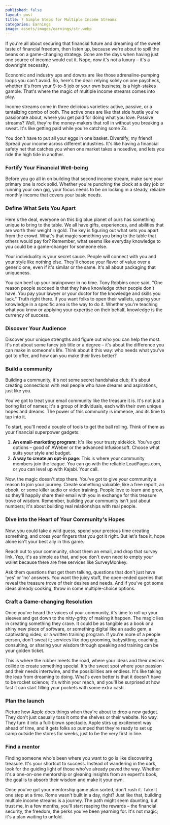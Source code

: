 ```yaml
---
published: false
layout: post
title: 7 Simple Steps for Multiple Income Streams
categories: Earnings
image: assets/images/earnings/str.webp
---
```


If you're all about securing that financial future and dreaming of the sweet taste of financial freedom, then listen up, because we're about to spill the beans on a game-changing strategy. Gone are the days when having just one source of income would cut it. Nope, now it's not a luxury – it's a downright necessity.

Economic and industry ups and downs are like those adrenaline-pumping loops you can't avoid. So, here's the deal: relying solely on one paycheck, whether it's from your 9-to-5 job or your own business, is a high-stakes gamble. That's where the magic of multiple income streams comes into play.

Income streams come in three delicious varieties: active, passive, or a tantalizing combo of both. The active ones are like that side hustle you're passionate about, where you get paid for doing what you love. Passive streams? Well, they're the money-makers that roll in without you breaking a sweat. It's like getting paid while you're catching some Zs.

You don't have to put all your eggs in one basket. Diversify, my friend! Spread your income across different industries. It's like having a financial safety net that catches you when one market takes a nosedive, and lets you ride the high tide in another.

### Fortify Your Financial Well-being
Before you go all in on building that second income stream, make sure your primary one is rock solid. Whether you're punching the clock at a day job or running your own gig, your focus needs to be on locking in a steady, reliable monthly income that covers your basic needs.

### Define What Sets You Apart
Here's the deal, everyone on this big blue planet of ours has something unique to bring to the table. We all have gifts, experiences, and abilities that are worth their weight in gold. The key is figuring out what sets you apart from the crowd. What's that magic something you bring to the table that others would pay for? Remember, what seems like everyday knowledge to you could be a game-changer for someone else.

Your individuality is your secret sauce. People will connect with you and your style like nothing else. They'll choose your flavor of value over a generic one, even if it's similar or the same. It's all about packaging that uniqueness.

You can beef up your brainpower in no time. Tony Robbins once said, "One reason people succeed is that they have knowledge other people don't have. You pay your lawyer or your doctor for the knowledge and skills you lack." Truth right there. If you want folks to open their wallets, upping your knowledge in a specific area is the way to do it. Whether you're teaching what you know or applying your expertise on their behalf, knowledge is the currency of success.

### Discover Your Audience
Discover your unique strengths and figure out who you can help the most. It's not about some fancy job title or a degree – it's about the difference you can make in someone's life. Think about it this way: who needs what you've got to offer, and how can you make their lives better?

### Build a community
Building a community, it's not some secret handshake club; it's about creating connections with real people who have dreams and aspirations, just like you.

You've got to treat your email community like the treasure it is. It's not just a boring list of names; it's a group of individuals, each with their own unique hopes and dreams. The power of this community is immense, and its time to tap into it.

To start, you'll need a couple of tools to get the ball rolling. Think of them as your financial superpower gadgets:

1.	**An email-marketing program:** It's like your trusty sidekick. You've got options – good ol' AWeber or the advanced Infusionsoft. Choose what suits your style and budget.
2.	**A way to create an opt-in page**: This is where your community members join the league. You can go with the reliable LeadPages.com, or you can level up with Kajabi. Your call.

Now, the magic doesn't stop there. You've got to give your community a reason to join your journey. Create something valuable, like a free report, an ebook, or some killer audio or video training. People love to learn and grow, so they'll happily share their email with you in exchange for this treasure trove of wisdom.
Remember, building your community isn't just about numbers; it's about building real relationships with real people.

### Dive into the Heart of Your Community's Hopes
Now, you could take a wild guess, spend your precious time creating something, and cross your fingers that you got it right. But let's face it, hope alone isn't your best ally in this game.

Reach out to your community, shoot them an email, and drop that survey link. Yep, it's as simple as that, and you don't even need to empty your wallet because there are free services like SurveyMonkey.

Ask them questions that get them talking, questions that don't just have 'yes' or 'no' answers. You want the juicy stuff, the open-ended queries that reveal the treasure trove of their desires and needs. And if you've got some ideas already cooking, throw in some multiple-choice options.

### Craft a Game-changing Resolution
Once you've heard the voices of your community, it's time to roll up your sleeves and get down to the nitty-gritty of making it happen. The magic lies in creating something they crave. It could be as tangible as a book or a shiny new piece of software, or something digital like an audio gem, a captivating video, or a written training program. If you're more of a people person, don't sweat it; services like dog grooming, babysitting, coaching, consulting, or sharing your wisdom through speaking and training can be your golden ticket.

This is where the rubber meets the road, where your ideas and their desires collide to create something special. It's the sweet spot where your passion and their needs intertwine, and the possibilities are endless. It's like taking the leap from dreaming to doing. What's even better is that it doesn't have to be rocket science; it's within your reach, and you'll be surprised at how fast it can start filling your pockets with some extra cash.

### Plan the launch
Picture how Apple does things when they're about to drop a new gadget. They don't just casually toss it onto the shelves or their website. No way. They turn it into a full-blown spectacle. Apple stirs up excitement way ahead of time, and it gets folks so pumped that they're ready to set up camp outside the stores for weeks, just to be the very first in line.

### Find a mentor
Finding someone who's been where you want to go is like discovering treasure. It's your shortcut to success. Instead of wandering in the dark, look for the guiding light of those who've already paved the way. Whether it's a one-on-one mentorship or gleaning insights from an expert's book, the goal is to absorb their wisdom and make it your own.

Once you've got your mentorship game plan sorted, don't rush it. Take it one step at a time. Rome wasn't built in a day, right? Just like that, building multiple income streams is a journey. The path might seem daunting, but trust me, in a few months, you'll start reaping the rewards – the financial security, the freedom, the perks you've been yearning for. It's not magic; it's a plan waiting to unfold.


